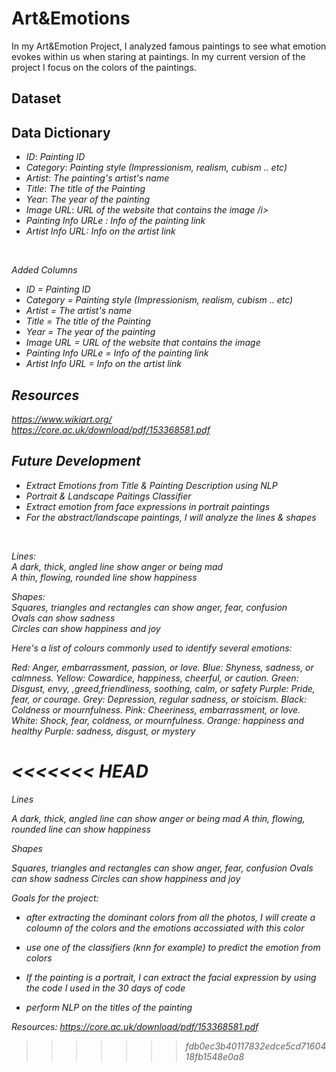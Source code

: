 # Art&Emotions
In my Art&Emotion Project, I analyzed famous paintings to see what emotion evokes within us when staring at paintings. In my current version of the project I focus on the colors of the paintings.  


## Dataset


## Data Dictionary 

<ul>
<li><i>ID</i>:    <i>Painting ID</i></li>
<li><i>Category</i>: <i>Painting style (Impressionism, realism, cubism .. etc)</i></li>
<li><i>Artist</i>: <i>The painting's artist's name</i></li>
<li><i>Title</i>: <i>The title of the Painting </i></li>
<li><i>Year</i>: <i>The year of the painting</i></li>
<li><i>Image URL</i>: <i>URL of the website that contains the image /i></li>
<li><i>Painting Info URLe </i>: <i>Info of the painting link</i></li>
<li><i>Artist Info URL</i>: <i>Info on the artist link </i></li>


</ul>
<br>

Added Columns 

- ID = Painting ID
- Category = Painting style (Impressionism, realism, cubism .. etc)
- Artist = The artist's name
- Title =  The title of the Painting 
- Year = The year of the painting                 
- Image URL = URL of the website that contains the image           
- Painting Info URLe =  Info of the painting link              
- Artist Info URL = Info on the artist link                          



## Resources
https://www.wikiart.org/  <br>
https://core.ac.uk/download/pdf/153368581.pdf


## Future Development




<ul>
<li> Extract Emotions from Title & Painting Description using NLP </li>
  <li> Portrait & Landscape Paitings Classifier </li>
  <li> Extract emotion from face expressions in portrait paintings </li>
  <li> For the abstract/landscape paintings, I will analyze the lines & shapes</li>
</ul>
<br>

Lines: <br>
A dark, thick, angled line show anger or being mad <br>
A thin, flowing, rounded line show happiness


Shapes: <br>
Squares, triangles and rectangles can show anger, fear, confusion <br>
Ovals can show sadness <br>
Circles can show happiness and joy




Here's a list of colours commonly used to identify several emotions:

Red: Anger, embarrassment, passion, or love.
Blue: Shyness, sadness, or calmness.
Yellow: Cowardice, happiness, cheerful, or caution.
Green: Disgust, envy, ,greed,friendliness, soothing, calm, or safety
Purple: Pride, fear, or courage.
Grey: Depression, regular sadness, or stoicism.
Black: Coldness or mournfulness.
Pink: Cheeriness, embarrassment, or love.
White: Shock, fear, coldness, or mournfulness.
Orange: happiness and healthy
Purple: sadness, disgust, or mystery

<<<<<<< HEAD
=======

Lines

A dark, thick, angled line can show anger or being mad
A thin, flowing, rounded line can show happiness


Shapes

Squares, triangles and rectangles can show anger, fear, confusion
Ovals can show sadness
Circles can show happiness and joy


Goals for the project:

- after extracting the dominant colors from all the photos, I will create a coloumn of the colors and the emotions accossiated with this color
- use one of the classifiers (knn for example) to predict the emotion from colors

- If the painting is a portrait, I can extract the facial expression by using the code I used in the 30 days of code

- perform NLP on the titles of the painting 


Resources: 
https://core.ac.uk/download/pdf/153368581.pdf

>>>>>>> fdb0ec3b40117832edce5cd7160418fb1548e0a8
